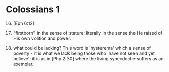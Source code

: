 # Colossians 1


16) [Eph 6:12]


18) "firstborn" in the sense of stature; literally in the sense the He raised of His own volition and power.


24) what could be lacking?  This word is 'hysterema' which a sense of poverty - it is what we lack being those who 'have not seen and yet believe'; it is as in [Php 2:30] where the living synecdoche suffers as an exemplar.
